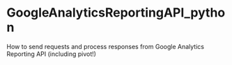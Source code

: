 # GoogleAnalyticsReportingAPI_python
How to send requests and process responses from Google Analytics Reporting API (including pivot!)
